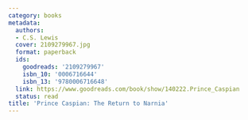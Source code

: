 ```yaml
---
category: books
metadata:
  authors:
  - C.S. Lewis
  cover: 2109279967.jpg
  format: paperback
  ids:
    goodreads: '2109279967'
    isbn_10: '0006716644'
    isbn_13: '9780006716648'
  link: https://www.goodreads.com/book/show/140222.Prince_Caspian
  status: read
title: 'Prince Caspian: The Return to Narnia'
---
```

